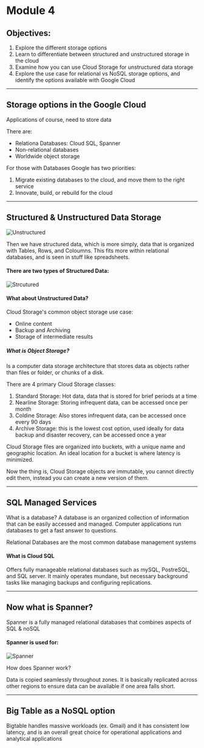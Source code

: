 # Module 4

## Objectives:
1. Explore the different storage options
2. Learn to differentiate between structured and unstructured storage in the cloud
3. Examine how you can use Cloud Storage for unstructured data storage
4. Explore the use case for relational vs NoSQL storage options, and identify the options available with Google Cloud

--------------------------------------------------------------------------------------------------------------------------------------------------------------

## Storage options in the Google Cloud
Applications of course, need to store data

There are:
- Relationa Databases: Cloud SQL, Spanner
- Non-relational databases
- Worldwide object storage

For those with Databases Google has two priorities:
1. Migrate existing databases to the cloud, and move them to the right service
2. Innovate, build, or rebuild for the cloud

--------------------------------------------------------------------------------------------------------------------------------------------------------------

## Structured & Unstructured Data Storage

![Unstructured](https://i.imgur.com/5DB076r.png)

Then we have structured data, which is more simply, data that is organized with Tables, Rows, and Coloumns.
This fits more within relational databases, and is seen in stuff like spreadsheets. 

#### There are two types of Structured Data:
![Strcutured](https://i.imgur.com/LZKUJE3.png)

#### What about Unstructured Data?

Cloud Storage's common object storage use case:
- Online content
- Backup and Archiving
- Storage of intermediate results

##### What is Object Storage?

Is a computer data storage architecture that stores data as objects rather than files or folder, or chunks of a disk. 

There are 4 primary Cloud Storage classes:
1. Standard Storage: Hot data, data that is stored for brief periods at a time
2. Nearline Storage: Storing infrequent data, can be accessed once per month
3. Coldine Storage: Also stores infrequent data, can be accessed once every 90 days
4. Archive Storage: this is the lowest cost option, used ideally for data backup and disaster recovery, can be accessed once a year

Cloud Storage files are organized into buckets, with a unique name and geographic location. 
An ideal location for a bucket is where latency is minimized.

Now the thing is, Cloud Storage objects are immutable, you cannot directly edit them, instead you can create a new version of them.

---------------------------------------------------------------------------------------------------------------------------------------------------------------------

## SQL Managed Services

What is a database?
A database is an organized collection of information that can be easily accessed and managed. Computer applications run databases to get a fast answer to questions. 

Relational Databases are the most common database management systems

#### What is Cloud SQL

Offers fully manageable relational databases such as mySQL, PostreSQL, and SQL server. It mainly operates mundane, but necessary background tasks like managing backups and configuring replications. 

---------------------------------------------------------------------------------------------------------------------------------------------------------------------

## Now what is Spanner?

Spanner is a fully managed relational databases that combines aspects of SQL & noSQL

#### Spanner is used for:
![Spanner](https://i.imgur.com/zxhosbg.png)

How does Spanner work?

Data is copied seamlessly throughout zones. It is basically replicated across other regions to ensure data can be available if one area falls short. 

-----------------------------------------------------------------------------------------------------------------------------------------------------------------------

## Big Table as a NoSQL option

Bigtable handles massive workloads (ex. Gmail) and it has consistent low latency, and is an overall great choice for operational applications and analytical applications





